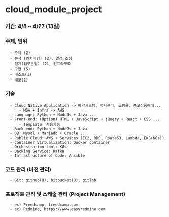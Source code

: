 
  # cloud_module_project

  ### 기간: 4/8 ~ 4/27 (13일)
  ### 주제, 범위
      - 주제 (2)
      - 분석 (벤치마킹) (2), 일정 조정
      - 설계(업무분담) (2), 인프라구축
      - 구현 (5)
      - 테스트(1) 
      - 배포(1)
  ### 기술
      - Cloud Native Application -> 예약시스템, 학사관리, 쇼핑몰, 중고상품매매... 
          - MSA + Infra -> AWS 
      - Language: Python + NodeJs + Java ... 
      - Front-end: (Option) HTML + JavaScript + jQuery + React + CSS ...
          - Template  사용가능 
      - Back-end: Python + NodeJs + Java
      - DB: Mysql + Mariadb + Oracle ... 
      - Public Cloud: AWS + Services (EC2, RDS, Route53, Lambda, EKS(K8s))
      - Container Virtualization: Docker container 
      - Orchestration tool: K8s
      - Backing Service: Kafka 
      - Infrastructure of Code: Ansible 
  ### 코드 관리 (버전 관리)    
      - Git: github(O), bitbucket(O), gitlab
  ### 프로젝트 관리 및 스케줄 관리 (Project Management)
      - ex) Freedcamp, freedcamp.com 
      - ex) Redmine, https://www.easyredmine.com

